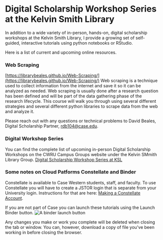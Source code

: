 # Digital Scholarship Workshop Series at the Kelvin Smith Library

In addition to a wide variety of in-person, hands-on, digital scholarship workshops at the Kelvin Smith Library, I provide a growing set of self-guided, interactive tutorials using python notebooks or RStudio.   

Here is a list of current and upcoming online resources.

### Web Scraping
[https://librarybeales.github.io/Web-Scraping/](https://librarybeales.github.io/Web-Scraping/)
Web scraping is a technique used to collect information from the internet and save it so it can be analyzed as needed. Web scraping is usually done after a research question has been defined and will be part of the data gathering phase of the research lifecycle.  This course will walk you through using several different strategies and several different python libraries to scrape data from the web and analyze it.

Please reach out with any questions or technical problems to David Beales, Digital Scholarship Partner, [rdb104@case.edu](mailto:rdb104@case.edu).


### Digital Workshop Series

You can find the complete list of upcoming in-person Digital Scholarship Workshops on the CWRU Campus Groups website under the Kelvin SMmith Library Group.
[Digital Scholarship Workshop Series at KSL](https://community.case.edu/events_list?topic_tags=1778970&show=upcoming)


### Some notes on Cloud Patforms Constellate and Binder

Constellate is available to Case Western students, staff, and faculty.  To use Constellate you will have to create a JSTOR login that is separate from your University login.  Instructions for that are here:  <a href="https://librarybeales.github.io/CreateLogin/" target=blank>Making a Constellate Account</a>.

If you are not part of Case you can launch these tutorials using the Launch Binder button.  ![A binder launch button](https://mybinder.org/static/images/badge_logo.svg)  

Any changes you make or work you complete will be deleted when closing the tab or window.  You can, however, download a copy of file you've been working in before closing the browser.  
